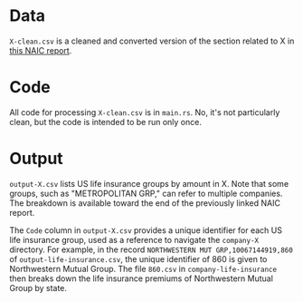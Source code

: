 # Data 
`X-clean.csv` is a cleaned and converted version of the section related to X in [this NAIC report](http://www.naic.org/prod_serv/MSR-LB-17.pdf).
# Code
All code for processing `X-clean.csv` is in `main.rs`. No, it's not particularly clean, but the code is intended to be run only once.
# Output
`output-X.csv` lists US life insurance groups by amount in X. Note that some groups, such as "METROPOLITAN GRP," can refer to multiple companies. The breakdown is available toward the end of the previously linked NAIC report.

The `Code` column in `output-X.csv` provides a unique identifier for each US life insurance group, used as a reference to navigate the `company-X` directory. For example, in the record `NORTHWESTERN MUT GRP,10067144919,860` of `output-life-insurance.csv`, the unique identifier of 860 is given to Northwestern Mutual Group. The file `860.csv` in `company-life-insurance` then breaks down the life insurance premiums of Northwestern Mutual Group by state.

